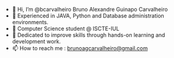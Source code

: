- 👋 Hi, I’m @bcarvalheiro Bruno Alexandre Guinapo Carvalheiro
- 👀 Experienced in JAVA, Python and Database administration environments.
- 🌱 Computer Science student @ ISCTE-IUL
- 💞️ Dedicated to improve skills through hands-on learning and development work. 
- 📫 How to reach me : brunoagcarvalheiro@gmail.com 


